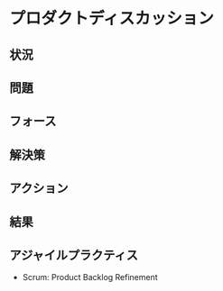 # プロダクトディスカッション
## 状況
## 問題
## フォース
## 解決策
## アクション
## 結果
## アジャイルプラクティス
- Scrum: Product Backlog Refinement
